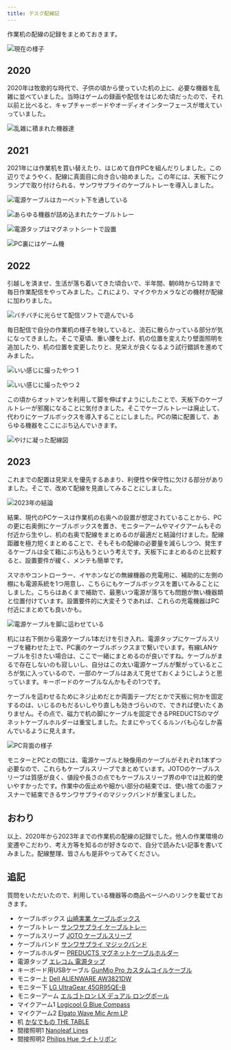 ```yaml
---
title: デスク配線記
---
```


作業机の配線の記録をまとめておきます。

![](https://i.imgur.com/JV0DACsh.jpg "現在の様子")

## 2020

2020年は牧歌的な時代で、子供の頃から使っていた机の上に、必要な機器を乱雑に並べていました。当時はゲームの録画や配信をはじめた頃だったので、それ以前と比べると、キャプチャーボードやオーディオインターフェースが増えていっていました。

![](https://i.imgur.com/hDxuRn7h.jpg "乱雑に積まれた機器達")

## 2021

2021年には作業机を買い替えたり、はじめて自作PCを組んだりしました。この辺りでようやく、配線に真面目に向き合い始めました。この年には、天板下にクランプで取り付けられる、サンワサプライのケーブルトレーを導入しました。

![](https://i.imgur.com/xMmOcXq.png "電源ケーブルはカーペット下を通している")

![](https://i.imgur.com/hh0TeBxh.jpg "あらゆる機器が詰め込まれたケーブルトレー")

![](https://i.imgur.com/9hwp7MNh.jpg "電源タップはマグネットシートで設置")

![](https://i.imgur.com/0VctOAwh.jpg "PC裏にはゲーム機")

## 2022

引越しを済ませ、生活が落ち着いてきた頃合いで、半年間、朝6時から12時まで毎日作業配信をやってみました。これにより、マイクやカメラなどの機材が配線に加わりました。

![](https://i.imgur.com/yQqe78jh.png "バチバチに光らせて配信ソフトで遊んでいる")

毎日配信で自分の作業机の様子を映していると、流石に散らかっている部分が気になってきました。そこで夏頃、重い腰を上げ、机の位置を変えたり壁面照明を追加したり、机の位置を変更したりと、見栄えが良くなるよう試行錯誤を進めてみました。

![](https://i.imgur.com/u2lPY19h.jpg "いい感じに撮ったやつ 1")

![](https://i.imgur.com/9zt64XDh.jpg "いい感じに撮ったやつ 2")

この頃からオットマンを利用して脚を伸ばすようにしたことで、天板下のケーブルトレーが邪魔になることに気付きました。そこでケーブルトレーは廃止して、代わりにケーブルボックスを導入することにしました。PCの隣に配置して、あらゆる機器をここにぶち込んでいきます。

![](https://i.imgur.com/5GyXWWNh.png "やけに凝った配線図")

## 2023

これまでの配置は見栄えを優先するあまり、利便性や保守性に欠ける部分がありました。そこで、改めて配線を見直してみることにしました。

![](https://i.imgur.com/JV0DACsh.jpg "2023年の結論")

結果、現代のPCケースは作業机の右奥への設置が想定されていることから、PCの更に右奥側にケーブルボックスを置き、モニターアームやマイクアームもその付近から生やし、机の右奥で配線をまとめるのが最適だと結論付けました。配線距離を極力短くまとめることで、そもそもの配線の必要量を減らしつつ、発生するケーブルは全て箱にぶち込もうという考えです。天板下にまとめるのと比較すると、設置要件が緩く、メンテも簡単です。

スマホやコントローラー、イヤホンなどの無線機器の充電用に、補助的に左側の棚にも電源系統を1つ用意し、こちらにもケーブルボックスを置いてみることにしました。こちらはあくまで補助で、最悪いつ電源が落ちても問題が無い機器類と位置付けています。設置要件的に大変そうであれば、これらの充電機器はPC付近にまとめても良いかも。

![](https://i.imgur.com/r22AyJ6h.jpg "電源ケーブルを脚に這わせている")

机には右下側から電源ケーブル1本だけを引き入れ、電源タップにケーブルスリーブを纏わせた上で、PC裏のケーブルボックスまで繋いでいます。有線LANケーブルを引きたい場合は、ここで一緒にまとめるのが良いですね。ケーブルがまるで存在しないのも寂しいし、自分はこの太い電源ケーブルが繋がっているところが気に入っているので、一部のケーブルはあえて見せておくようにしようと思っています。キーボードのケーブルなんかもその1つです。

ケーブルを這わせるためにネジ止めだとか両面テープだとかで天板に何かを固定するのは、いじるのもだるいしやり直しも効きづらいので、できれば使いたくありません。その点で、磁力で机の脚にケーブルを固定できるPREDUCTSのマグネットケーブルホルダーは重宝しました。たまにやってくるルンバも心なしか喜んでいるように見えます。

![](https://i.imgur.com/FdZWE2Ch.jpg "PC背面の様子")

モニターとPCとの間には、電源ケーブルと映像用のケーブルがそれぞれ1本ずつ必要なので、これらもケーブルスリーブでまとめています。JOTOのケーブルスリーブは質感が良く、値段や長さの点でもケーブルスリーブ界の中では比較的使いやすかったです。作業中の仮止めや細かい部分の結束では、使い捨ての面ファスナーで結束できるサンワサプライのマジックバンドが重宝しました。

## おわり

以上、2020年から2023年までの作業机の配線の記録でした。他人の作業環境の変遷やこだわり、考え方等を知るのが好きなので、自分で読みたい記事を書いてみました。配線整理、皆さんも是非やってみてください。

## 追記

質問をいただいたので、利用している機器等の商品ページへのリンクを載せておきます。

- ケーブルボックス [山崎実業 ケーブルボックス](https://www.amazon.co.jp/dp/B0846DPNPP)
- ケーブルトレー [サンワサプライ ケーブルトレー](https://www.amazon.co.jp/dp/B01N6B5ST9)
- ケーブルスリーブ [JOTO ケーブルスリーブ](https://www.amazon.co.jp/dp/B088JTYSGX)
- ケーブルバンド [サンワサプライ マジックバンド](https://www.amazon.co.jp/dp/B09ZV34326)
- ケーブルホルダー [PREDUCTS マグネットケーブルホルダー](https://preducts.jp/products/magnet-cable-holder)
- 電源タップ [エレコム 電源タップ](https://www.amazon.co.jp/dp/B01NH5C9I3)
- キーボード用USBケーブル [GunMjo Pro カスタムコイルケーブル](https://www.amazon.co.jp/dp/B09F5T7LTQ)
- モニター上 [Dell ALIENWARE AW3821DW](https://www.amazon.co.jp/dp/B08P49Z6BX)
- モニター下 [LG UltraGear 45GR95QE-B](https://www.amazon.co.jp/dp/B0BWMJ6XL2)
- モニターアーム [エルゴトロン LX デュアル ロングポール](https://www.amazon.co.jp/dp/B07514G4ZL)
- マイクアーム1 [Logicool G Blue Compass](https://www.amazon.co.jp/dp/B0822PPK7P?th=1)
- マイクアーム2 [Elgato Wave Mic Arm LP](https://www.amazon.co.jp/dp/B0CDWRJ6LB)
- 机 [かなでもの THE TABLE](https://kanademono.design/collections/standard-size-table/products/tbl-k03-bk?variant=32465592254526)
- 間接照明1 [Nanoleaf Lines](https://www.amazon.co.jp/dp/B09MS3359S)
- 間接照明2 [Philips Hue ライトリボン](https://www.amazon.co.jp/dp/B08CZKKPH1)
